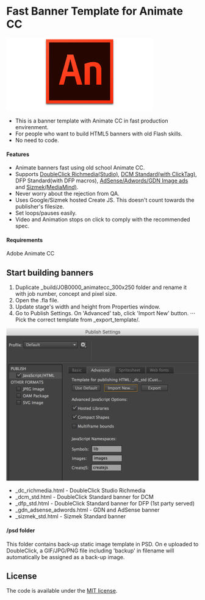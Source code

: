 Fast Banner Template for Animate CC
=======================

![Animate CC](etc/animatecc.png)


* This is a banner template with Animate CC in fast production envirenment.
* For people who want to build HTML5 banners with old Flash skills.
* No need to code.

#### Features

* Animate banners fast using old school Animate CC.
* Supports [DoubleClick Richmedia(Studio)](https://support.google.com/richmedia/answer/2672545), [DCM Standard(with ClickTag)](https://support.google.com/richmedia/answer/6279525?hl=en), DFP Standard(with DFP macros), [AdSense/Adwords/GDN Image ads](https://support.google.com/adwordspolicy/answer/176108?hl=en-AU) and [Sizmek(MediaMind)](https://www.sizmek.com/html5-guides/).
* Never worry about the rejection from QA.
* Uses Google/Sizmek hosted Create JS. This doesn't count towards the publisher's filesize.
* Set loops/pauses easily.
* Video and Animation stops on click to comply with the recommended spec.

#### Requirements

Adobe Animate CC

Start building banners
---------------------------------------
1. Duplicate _build/JOB0000_animatecc_300x250 folder and rename it with job number, concept and pixel size.
2. Open the .fla file. 
3. Update stage's width and height from Properties window.
4. Go to Publish Settings. On 'Advanced' tab, click 'Import New' button.
⋅⋅⋅ Pick the correct template from _export_template/.

![Animate CC](etc/animatecc_publish.png)

* _dc_richmedia.html - DoubleClick Studio Richmedia
* _dcm_std.html - DoubleClick Standard banner for DCM
* _dfp_std.html - DoubleClick Standard banner for DFP (1st party served)
* _gdn_adsense_adwords.html - GDN and AdSense banner
* _sizmek_std.html - Sizmek Standard banner


#### /psd folder
This folder contains back-up static image template in PSD. 
On e uploaded to DoubleClick, a GIF/JPG/PNG file including 'backup' in filename will automatically be assigned as a back-up image.

License
---------------------------------------

The code is available under the [MIT license](LICENSE.md).

